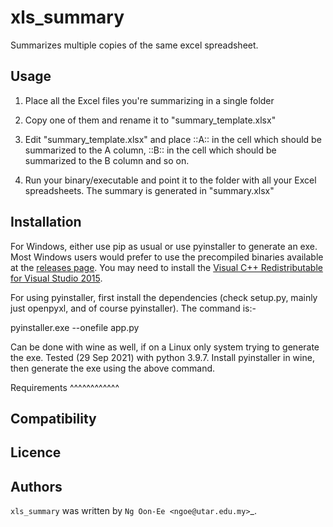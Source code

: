 xls_summary
===========

Summarizes multiple copies of the same excel spreadsheet.

Usage
-----

1. Place all the Excel files you're summarizing in a single folder

2. Copy one of them and rename it to "summary_template.xlsx"

3. Edit "summary_template.xlsx" and place ::A:: in the cell which should be
summarized to the A column, ::B:: in the cell which should be summarized to the
B column and so on.

4. Run your binary/executable and point it to the folder with all your Excel
spreadsheets. The summary is generated in "summary.xlsx"

Installation
------------

For Windows, either use pip as usual or use pyinstaller to generate an exe.
Most Windows users would prefer to use the precompiled binaries available at
the [releases page](https://github.com/ngoonee/xls_summary/releases). You may
need to install the [Visual C++ Redistributable for Visual Studio 2015](https://www.microsoft.com/en-us/download/details.aspx?id=48145).

For using pyinstaller, first install the dependencies (check setup.py, mainly
just openpyxl, and of course pyinstaller). The command is:-

pyinstaller.exe --onefile app.py

Can be done with wine as well, if on a Linux only system trying to generate
the exe. Tested (29 Sep 2021) with python 3.9.7. Install pyinstaller in wine,
then generate the exe using the above command.

Requirements
^^^^^^^^^^^^

Compatibility
-------------

Licence
-------

Authors
-------

`xls_summary` was written by `Ng Oon-Ee <ngoe@utar.edu.my>`_.

